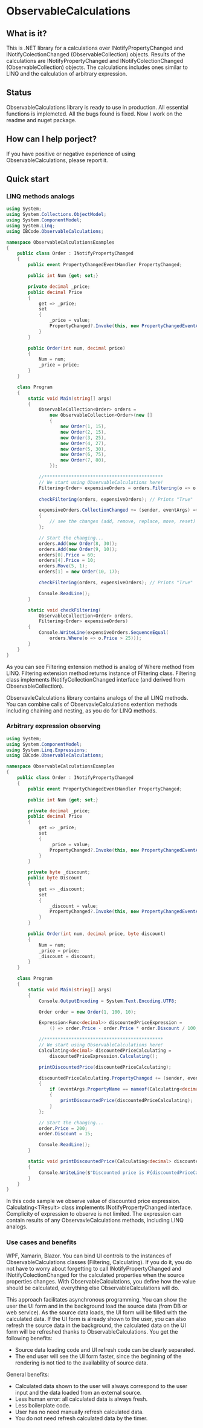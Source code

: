 ﻿# ObservableCalculations
## What is it? 
This is .NET library for a calculations over INotifyPropertyChanged and INotifyColectionChanged (ObservableCollection) objects. Results of the calculations are INotifyPropertyChanged and INotifyColectionChanged (ObservableCollection) objects. The calculations includes ones similar to LINQ and the calculation of arbitrary expression. 
## Status
ObservableCalculations library is ready to use in production. All essential functions is implemeted. All the bugs found is fixed. Now I work on the readme and nuget package.
## How can I help porject?
If you have positive or negative experience of using ObservableCalculations, please report it.
## Quick start
### LINQ methods analogs
```csharp
using System;
using System.Collections.ObjectModel;
using System.ComponentModel;
using System.Linq;
using IBCode.ObservableCalculations;

namespace ObservableCalculationsExamples
{
	public class Order : INotifyPropertyChanged
	{
		public event PropertyChangedEventHandler PropertyChanged;

		public int Num {get; set;}

		private decimal _price;
		public decimal Price
		{
			get => _price;
			set
			{
				_price = value;
				PropertyChanged?.Invoke(this, new PropertyChangedEventArgs(nameof(Price)));
			}
		}

		public Order(int num, decimal price)
		{
			Num = num;
			_price = price;
		}
	}

	class Program
	{
		static void Main(string[] args)
		{
			ObservableCollection<Order> orders = 
				new ObservableCollection<Order>(new []
				{
					new Order(1, 15),
					new Order(2, 15),
					new Order(3, 25),
					new Order(4, 27),
					new Order(5, 30),
					new Order(6, 75),
					new Order(7, 80),
				});

			//********************************************
			// We start using ObservableCalculations here!
			Filtering<Order> expensiveOrders = orders.Filtering(o => o.Price > 25); 
			
			checkFiltering(orders, expensiveOrders); // Prints "True"

			expensiveOrders.CollectionChanged += (sender, eventArgs) =>
			{
				// see the changes (add, remove, replace, move, reset) here
			};

			// Start the changing...
			orders.Add(new Order(8, 30));
			orders.Add(new Order(9, 10));
			orders[0].Price = 60;
			orders[4].Price = 10;
			orders.Move(5, 1);
			orders[1] = new Order(10, 17);

			checkFiltering(orders, expensiveOrders); // Prints "True"

			Console.ReadLine();
		}

		static void checkFiltering(
		    ObservableCollection<Order> orders, 
		    Filtering<Order> expensiveOrders)
		{
			Console.WriteLine(expensiveOrders.SequenceEqual(
				orders.Where(o => o.Price > 25)));
		}
	}
}
```
As you can see Filtering extension method is analog of Where method from LINQ. Filtering extension method returns instance of Filtering class. Filtering class implements INotifyCollectionChanged interface (and derived from ObservableCollection).

ObservavleCalculations library contains analogs of the all LINQ methods. You can combine calls of ObservavleCalculations extention methods including chaining and nesting, as you do for LINQ methods.

### Arbitrary expression observing
```csharp
using System;
using System.ComponentModel;
using System.Linq.Expressions;
using IBCode.ObservableCalculations;

namespace ObservableCalculationsExamples
{
	public class Order : INotifyPropertyChanged
	{
		public event PropertyChangedEventHandler PropertyChanged;

		public int Num {get; set;}

		private decimal _price;
		public decimal Price
		{
			get => _price;
			set
			{
				_price = value;
				PropertyChanged?.Invoke(this, new PropertyChangedEventArgs(nameof(Price)));
			}
		}

		private byte _discount;
		public byte Discount
		{
			get => _discount;
			set
			{
				_discount = value;
				PropertyChanged?.Invoke(this, new PropertyChangedEventArgs(nameof(Discount)));
			}
		}

		public Order(int num, decimal price, byte discount)
		{
			Num = num;
			_price = price;
			_discount = discount;
		}
	}

	class Program
	{
		static void Main(string[] args)
		{
			Console.OutputEncoding = System.Text.Encoding.UTF8;

			Order order = new Order(1, 100, 10);

			Expression<Func<decimal>> discountedPriceExpression =
				() => order.Price - order.Price * order.Discount / 100;

			//********************************************
			// We start using ObservableCalculations here!
			Calculating<decimal> discountedPriceCalculating = 
				discountedPriceExpression.Calculating();

			printDiscountedPrice(discountedPriceCalculating);

			discountedPriceCalculating.PropertyChanged += (sender, eventArgs) =>
			{
				if (eventArgs.PropertyName == nameof(Calculating<decimal>.Value))
				{
					printDiscountedPrice(discountedPriceCalculating);
				}
			};

			// Start the changing...
			order.Price = 200;
			order.Discount = 15;

			Console.ReadLine();
		}

		static void printDiscountedPrice(Calculating<decimal> discountedPriceCalculating)
		{
			Console.WriteLine($"Discounted price is ₽{discountedPriceCalculating.Value}");
		}
	}
}
```
In this code sample we observe value of discounted price expression. Calculating&lt;TResult&gt; class implements INotifyPropertyChanged interface. Complicity of expression to observe is not limited. The expression can contain results of any ObservavleCalculations methods, including LINQ analogs.
### Use cases and benefits
WPF, Xamarin, Blazor. You can bind UI controls to the instances of ObservableCalculations classes (Filtering, Calculating). If you do it, you do not have to worry about forgetting to call INotifyPropertyChanged and INotifyColectionChanged for the calculated properties when the source properties changes. With ObservableCalculations, you define how the value should be calculated, everything else ObservableCalculations will do. 

This approach facilitates asynchronous programming. You can show the user the UI form and in the background load the source data (from DB or web service). As the source data loads, the UI form will be filled with the calculated data. If the UI form is already shown to the user, you can also refresh the source data in the background, the calculated data on the UI form will be refreshed thanks to ObservableCalculations. You get the following benefits:
* Source data loading code and UI refresh code can be clearly separated.
* The end user will see the UI form faster, since the beginning of the rendering is not tied to the availability of source data.

General benefits:
* Calculated data shown to the user will always correspond to the user input and the data loaded from an external source.
* Less human error: all calculated data is always fresh.
* Less boilerplate code.
* User has no need manually refresh calculated data.
* You do not need refresh calculated data by the timer.


